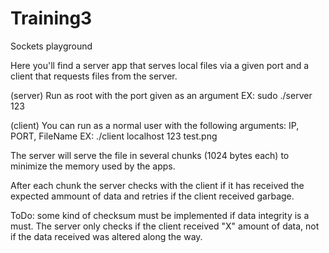 # Training3
Sockets playground

Here you'll find a server app that serves local files via a given port and a client that requests files from the server.

(server)
Run as root with the port given as an argument
 EX: sudo ./server 123

(client)
You can run as a normal user with the following arguments: IP, PORT, FileName
 EX: ./client localhost 123 test.png


The server will serve the file in several chunks (1024 bytes each) to minimize the memory used by the apps. 

After each chunk the server checks with the client if it has received the expected ammount of data and retries if the client received garbage.

ToDo: some kind of checksum must be implemented if data integrity is a must. The server only checks if the client received "X" amount of data, not if the data received was altered along the way.
